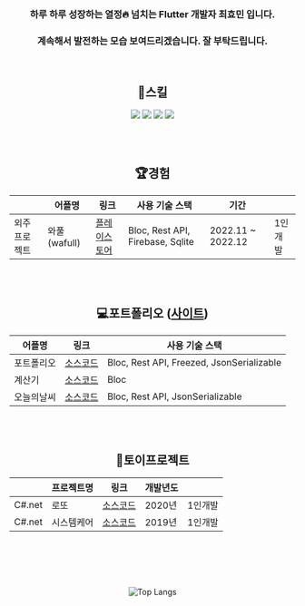 <div align=center>

  ### 하루 하루 성장하는 열정:fire: 넘치는 Flutter 개발자 최효민 입니다.
  ### 계속해서 발전하는 모습 보여드리겠습니다. 잘 부탁드립니다.
  
  <br/>
  
  ## :book:스킬
  <img src="https://img.shields.io/badge/Flutter-02569B?style=flat&logo=Flutter&logoColor=white"/> <img src="https://img.shields.io/badge/C%23-239120?style=flat&logo=csharp&logoColor=white"/> <img src="https://img.shields.io/badge/Unity-FFFFFF?style=flat&logo=Unity&logoColor=black"/> <img src="https://img.shields.io/badge/.net-512BD4?style=flat&logo=.net&logoColor=white"/>
  
  <br/>
  <br/>
  
  ## 🏆경험
  ||어플명|링크|사용 기술 스택|기간||
  |------|------------|---|---|---|---|
  |외주 프로젝트|와풀(wafull)|[플레이스토어](https://play.google.com/store/apps/details?id=net.wafull)|Bloc, Rest API, Firebase, Sqlite|2022.11 ~ 2022.12|1인개발|
  
  <br/>
  <br/>
  
  ## :computer:포트폴리오 ([사이트](https://pshyomin.github.io))
  |어플명|링크|사용 기술 스택|
  |------|---|------------|
  |포트폴리오|[소스코드](https://github.com/pshyomin/pshyomin.github.io)|Bloc, Rest API, Freezed, JsonSerializable|
  |계산기|[소스코드](https://github.com/pshyomin/calculator)|Bloc|
  |오늘의날씨|[소스코드](https://github.com/pshyomin/weather)|Bloc, Rest API, JsonSerializable|
  
  <br/>
  <br/>
  
  ## 🌼토이프로젝트
  ||프로젝트명|링크|개발년도||
  |---|------|---|------|---|
  |C#.net|로또|[소스코드](https://github.com/pshyomin/lotto)|2020년|1인개발|
  |C#.net|시스템케어|[소스코드](https://github.com/pshyomin/SystemCare)|2019년|1인개발|

  <br/>
  <br/>
  <br/>
  <br/>
  
  ![Top Langs](https://github-readme-stats.vercel.app/api/top-langs/?username=pshyomin&layout=compact&theme=transparent)
</div>
